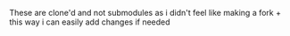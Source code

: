 These are clone'd and not submodules as i didn't feel like making a fork + this way i can easily add changes if needed
